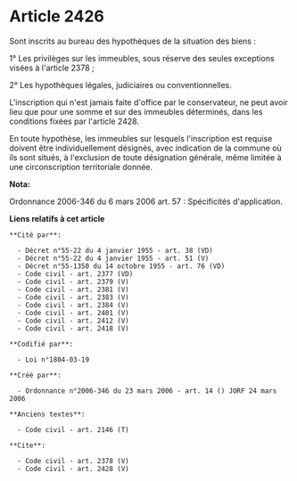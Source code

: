 # Article 2426

Sont inscrits au bureau des hypothèques de la situation des biens : 

1° Les privilèges sur les immeubles, sous réserve des seules exceptions visées à l'article 2378 ; 

2° Les hypothèques légales, judiciaires ou conventionnelles.

L'inscription qui n'est jamais faite d'office par le conservateur, ne peut avoir lieu que pour une somme et sur des immeubles
déterminés, dans les conditions fixées par l'article 2428. 

En toute hypothèse, les immeubles sur lesquels l'inscription est requise doivent être individuellement désignés, avec
indication de la commune où ils sont situés, à l'exclusion de toute désignation générale, même limitée à une circonscription
territoriale donnée.

**Nota:**

Ordonnance 2006-346 du 6 mars 2006 art. 57 : Spécificités d'application.

**Liens relatifs à cet article**

	**Cité par**:

	  - Décret n°55-22 du 4 janvier 1955 - art. 38 (VD)
	  - Décret n°55-22 du 4 janvier 1955 - art. 51 (V)
	  - Décret n°55-1350 du 14 octobre 1955 - art. 76 (VD)
	  - Code civil - art. 2377 (VD)
	  - Code civil - art. 2379 (V)
	  - Code civil - art. 2381 (V)
	  - Code civil - art. 2383 (V)
	  - Code civil - art. 2384 (V)
	  - Code civil - art. 2401 (V)
	  - Code civil - art. 2412 (V)
	  - Code civil - art. 2418 (V)

	**Codifié par**:

	  - Loi n°1804-03-19

	**Créé par**:

	  - Ordonnance n°2006-346 du 23 mars 2006 - art. 14 () JORF 24 mars 2006

	**Anciens textes**:

	  - Code civil - art. 2146 (T)

	**Cite**:

	  - Code civil - art. 2378 (V)
	  - Code civil - art. 2428 (V)
